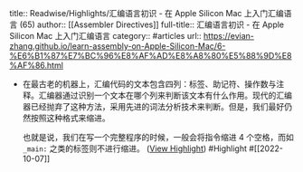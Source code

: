 title:: Readwise/Highlights/汇编语言初识 - 在 Apple Silicon Mac 上入门汇编语言 (65)
author:: [[Assembler Directives]]
full-title:: 汇编语言初识 - 在 Apple Silicon Mac 上入门汇编语言
category:: #articles
url:: https://evian-zhang.github.io/learn-assembly-on-Apple-Silicon-Mac/6-%E6%B1%87%E7%BC%96%E8%AF%AD%E8%A8%80%E5%88%9D%E8%AF%86.html

- 在最古老的机器上，汇编代码的文本包含四列：标签、助记符、操作数与注释。汇编器通过识别一个文本在哪个列来判断该文本有什么作用。现代的汇编器已经抛弃了这种方法，采用先进的词法分析技术来判断。但是，我们最好仍然按照这种格式来缩进。
  
  也就是说，我们在写一个完整程序的时候，一般会将指令缩进 4 个空格，而如`_main:` 之类的标签则不进行缩进。 ([View Highlight](https://read.readwise.io/read/01geqemdtvnb14v8m3866nbqgk)) #Highlight #[[2022-10-07]]